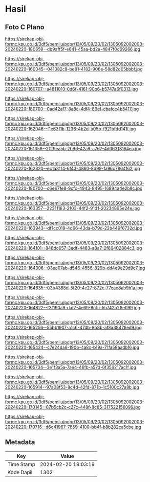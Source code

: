 # Hasil

## Foto C Plano

https://sirekap-obj-formc.kpu.go.id/3df5/pemilu/pdpr/13/05/09/20/02/1305092002003-20240220-180659--db9aff5f-e641-45aa-bd2a-4847f0c69266.jpg

https://sirekap-obj-formc.kpu.go.id/3df5/pemilu/pdpr/13/05/09/20/02/1305092002003-20240220-160045--041382c8-be81-4182-906e-58d82d05bbbf.jpg

https://sirekap-obj-formc.kpu.go.id/3df5/pemilu/pdpr/13/05/09/20/02/1305092002003-20240220-160707--a4811010-0d6f-4161-90b6-b5747a6f0313.jpg

https://sirekap-obj-formc.kpu.go.id/3df5/pemilu/pdpr/13/05/09/20/02/1305092002003-20240220-180700--0ad42af7-8a8c-4df4-86ef-cbafcc4b5417.jpg

https://sirekap-obj-formc.kpu.go.id/3df5/pemilu/pdpr/13/05/09/20/02/1305092002003-20240220-162046--f1e63f1b-1236-4b2d-b05b-f921bfdd141f.jpg

https://sirekap-obj-formc.kpu.go.id/3df5/pemilu/pdpr/13/05/09/20/02/1305092002003-20240220-161358--2f29ea5b-2b96-42a6-a767-4d06318164ea.jpg

https://sirekap-obj-formc.kpu.go.id/3df5/pemilu/pdpr/13/05/09/20/02/1305092002003-20240220-162320--ec1a3114-6f43-4860-8d99-fa96c7864f62.jpg

https://sirekap-obj-formc.kpu.go.id/3df5/pemilu/pdpr/13/05/09/20/02/1305092002003-20240220-180700--c6e67fe8-9cfc-4943-8495-16894a4e2b8c.jpg

https://sirekap-obj-formc.kpu.go.id/3df5/pemilu/pdpr/13/05/09/20/02/1305092002003-20240220-163357--22311183-2103-44f2-91d1-20234895e24e.jpg

https://sirekap-obj-formc.kpu.go.id/3df5/pemilu/pdpr/13/05/09/20/02/1305092002003-20240220-163943--df1cc019-4d66-43da-b79d-22b449f6732d.jpg

https://sirekap-obj-formc.kpu.go.id/3df5/pemilu/pdpr/13/05/09/20/02/1305092002003-20240220-164101--848dc657-3edf-4483-a8a7-2f86402884c3.jpg

https://sirekap-obj-formc.kpu.go.id/3df5/pemilu/pdpr/13/05/09/20/02/1305092002003-20240220-164306--03ec07ab-d546-4556-829b-dd4e9e29d9c7.jpg

https://sirekap-obj-formc.kpu.go.id/3df5/pemilu/pdpr/13/05/09/20/02/1305092002003-20240220-164635--03b4388d-5f20-4e27-872e-77eae8ab9b1a.jpg

https://sirekap-obj-formc.kpu.go.id/3df5/pemilu/pdpr/13/05/09/20/02/1305092002003-20240220-164822--f3f190a9-daf7-4e69-8c1c-5b742b28e099.jpg

https://sirekap-obj-formc.kpu.go.id/3df5/pemilu/pdpr/13/05/09/20/02/1305092002003-20240220-165256--55bb1907-a1c6-474b-8b8b-af8a38478ed9.jpg

https://sirekap-obj-formc.kpu.go.id/3df5/pemilu/pdpr/13/05/09/20/02/1305092002003-20240220-165424--c7e24da6-190b-4a8c-b19a-71fa58aadb16.jpg

https://sirekap-obj-formc.kpu.go.id/3df5/pemilu/pdpr/13/05/09/20/02/1305092002003-20240220-165734--3e1f3a5a-7ae4-46fb-a57d-6f356217ac1f.jpg

https://sirekap-obj-formc.kpu.go.id/3df5/pemilu/pdpr/13/05/09/20/02/1305092002003-20240220-165914--97a08f53-8c4d-42fd-871b-1c5100c27a8b.jpg

https://sirekap-obj-formc.kpu.go.id/3df5/pemilu/pdpr/13/05/09/20/02/1305092002003-20240220-170145--87b5cb2c-c27c-448f-8c85-317522156096.jpg

https://sirekap-obj-formc.kpu.go.id/3df5/pemilu/pdpr/13/05/09/20/02/1305092002003-20240220-170716--d6c41967-7859-4100-bb4f-b8b282ca5cbe.jpg


## Metadata

| Key        | Value               |
| ---------- | ------------------- |
| Time Stamp | 2024-02-20 19:03:19 |
| Kode Dapil | 1302                |



